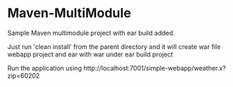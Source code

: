 # Maven-MultiModule

  Sample Maven multimodule project with ear build added.
  
  Just run 'clean install' from the parent directory and it will create war file webapp project and ear with war under ear build project
  
  Run the application using http://localhost:7001/simple-webapp/weather.x?zip=60202

